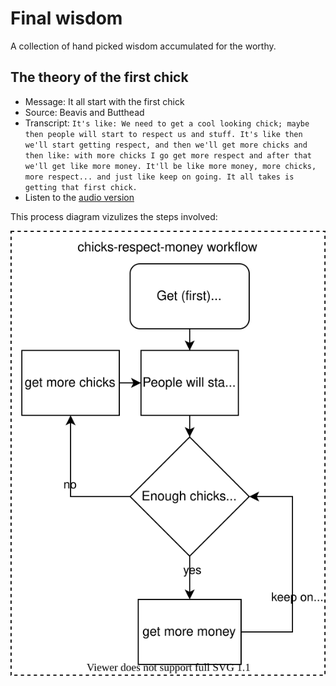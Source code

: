 # Final wisdom

A collection of hand picked wisdom accumulated for the worthy.

## The theory of the first chick

- Message: It all start with the first chick
- Source: Beavis and Butthead
- Transcript: ```It's like: We need to get a cool looking chick; maybe then people will start to respect us and stuff. It's like then we'll start getting respect, and then we'll get more chicks and then like: with more chicks I go get more respect and after that we'll get like more money. It'll be like more money, more chicks, more respect... and just like keep on going. It all takes is getting that first chick.```
- Listen to the [audio version](_chicks-respect-money.mp3)

This process diagram vizulizes the steps involved:

![image](_chicks-respect-money.drawio.svg)
